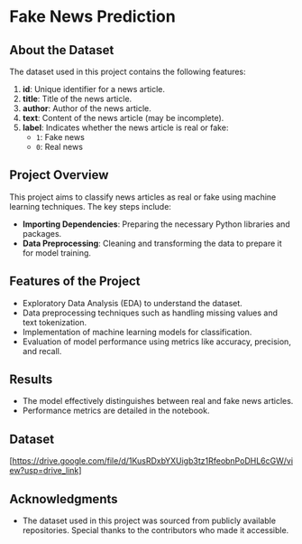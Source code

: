 # Fake News Prediction

## About the Dataset
The dataset used in this project contains the following features:

1. **id**: Unique identifier for a news article.  
2. **title**: Title of the news article.  
3. **author**: Author of the news article.  
4. **text**: Content of the news article (may be incomplete).  
5. **label**: Indicates whether the news article is real or fake:  
   - `1`: Fake news  
   - `0`: Real news  

## Project Overview
This project aims to classify news articles as real or fake using machine learning techniques. The key steps include:

- **Importing Dependencies**: Preparing the necessary Python libraries and packages.  
- **Data Preprocessing**: Cleaning and transforming the data to prepare it for model training.  

## Features of the Project
- Exploratory Data Analysis (EDA) to understand the dataset.
- Data preprocessing techniques such as handling missing values and text tokenization.
- Implementation of machine learning models for classification.
- Evaluation of model performance using metrics like accuracy, precision, and recall.

## Results
- The model effectively distinguishes between real and fake news articles.
- Performance metrics are detailed in the notebook.

## Dataset
[https://drive.google.com/file/d/1KusRDxbYXUigb3tz1RfeobnPoDHL6cGW/view?usp=drive_link]

## Acknowledgments
- The dataset used in this project was sourced from publicly available repositories. Special thanks to the contributors who made it accessible.
